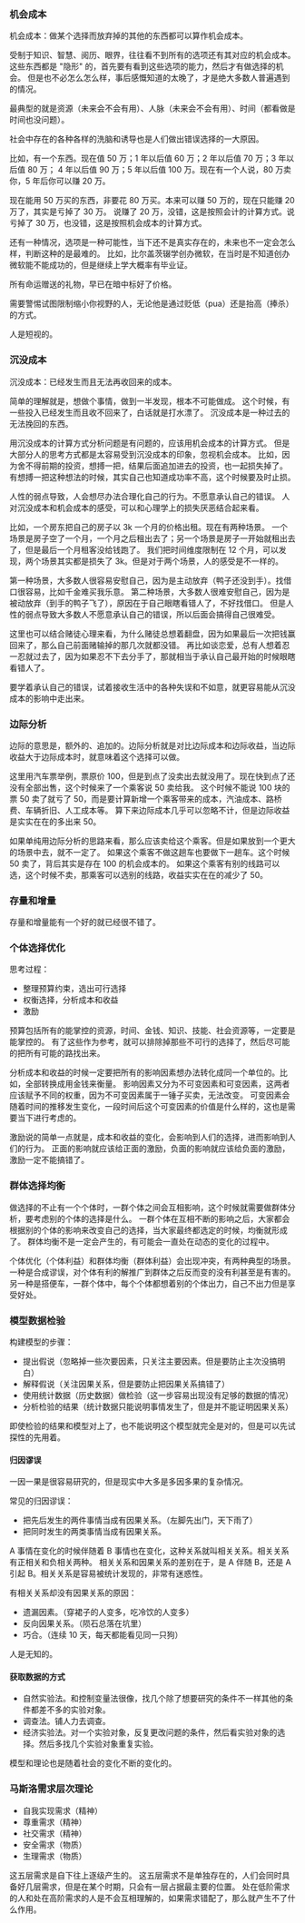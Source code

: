 ### 机会成本

机会成本：做某个选择而放弃掉的其他的东西都可以算作机会成本。

受制于知识、智慧、阅历、眼界，往往看不到所有的选项还有其对应的机会成本。
这些东西都是 "隐形" 的，首先要有看到这些选项的能力，然后才有做选择的机会。
但是也不必怎么怎么样，事后感慨知道的太晚了，才是绝大多数人普遍遇到的情况。

最典型的就是资源（未来会不会有用）、人脉（未来会不会有用）、时间（都看做是时间也没问题）。

社会中存在的各种各样的洗脑和诱导也是人们做出错误选择的一大原因。

比如，有一个东西。现在值 50 万；1 年以后值 60 万；2 年以后值 70 万；3 年以后值 80 万；
4 年以后值 90 万；5 年以后值 100 万。现在有一个人说，80 万卖你，5 年后你可以赚 20 万。

现在能用 50 万买的东西，非要花 80 万买。本来可以赚 50 万的，现在只能赚 20 万了，其实是亏掉了 30 万。
说赚了 20 万，没错，这是按照会计的计算方式。说亏掉了 30 万，也没错，这是按照机会成本的计算方式。

还有一种情况，选项是一种可能性，当下还不是真实存在的，未来也不一定会怎么样，判断这种的是最难的。
比如，比尔盖茨辍学创办微软，在当时是不知道创办微软能不能成功的，但是继续上学大概率有毕业证。

所有命运赠送的礼物，早已在暗中标好了价格。

需要警惕试图限制缩小你视野的人，无论他是通过贬低（pua）还是抬高（捧杀）的方式。

人是短视的。

### 沉没成本

沉没成本：已经发生而且无法再收回来的成本。

简单的理解就是，想做个事情，做到一半发现，根本不可能做成。
这个时候，有一些投入已经发生而且收不回来了，白话就是打水漂了。
沉没成本是一种过去的无法挽回的东西。

用沉没成本的计算方式分析问题是有问题的，应该用机会成本的计算方式。
但是大部分人的思考方式都是太容易受到沉没成本的印象，忽视机会成本。
比如，因为舍不得前期的投资，想搏一把，结果后面追加进去的投资，也一起损失掉了。
有想搏一把这种想法的时候，其实自己也知道成功率不高，这个时候要及时止损。

人性的弱点导致，人会想尽办法合理化自己的行为。不愿意承认自己的错误。
人对沉没成本和机会成本的感受，可以和心理学上的损失厌恶结合起来看。

比如，一个房东把自己的房子以 3k 一个月的价格出租。现在有两种场景。
一个场景是房子空了一个月，一个月之后租出去了；另一个场景是房子一开始就租出去了，但是最后一个月租客没给钱跑了。
我们把时间维度限制在 12 个月，可以发现，两个场景其实都是损失了 3k。但是对于两个场景，人的感受是不一样的。

第一种场景，大多数人很容易安慰自己，因为是主动放弃（鸭子还没到手）。找借口很容易，比如千金难买我乐意。
第二种场景，大多数人很难安慰自己，因为是被动放弃（到手的鸭子飞了），原因在于自己眼瞎看错人了，不好找借口。
但是人性的弱点导致大多数人不愿意承认自己的错误，所以后面会搞得自己很难受。

这里也可以结合赌徒心理来看，为什么赌徒总想着翻盘，因为如果最后一次把钱赢回来了，那么自己前面赌输掉的那几次就都没错。
再比如谈恋爱，总有人想着忍一忍就过去了，因为如果忍不下去分手了，那就相当于承认自己最开始的时候眼瞎看错人了。

要学着承认自己的错误，试着接收生活中的各种失误和不如意，就更容易能从沉没成本的影响中走出来。

### 边际分析

边际的意思是，额外的、追加的。边际分析就是对比边际成本和边际收益，当边际收益大于边际成本时，就意味着这个选择可以做。

这里用汽车票举例，票原价 100，但是到点了没卖出去就没用了。现在快到点了还没有全部出售，这个时候来了一个乘客说 50 卖给我。
这个时候不能说 100 块的票 50 卖了就亏了 50，而是要计算新增一个乘客带来的成本，汽油成本、路桥费、车辆折旧、人工成本等。
算下来边际成本几乎可以忽略不计，但是边际收益是实实在在的多出来 50。

如果单纯用边际分析的思路来看，那么应该卖给这个乘客。但是如果放到一个更大的场景中去，就不一定了。
如果这个乘客不做这趟车也要做下一趟车。这个时候 50 卖了，背后其实是存在 100 的机会成本的。
如果这个乘客有别的线路可以选，这个时候不卖，那乘客可以选别的线路，收益实实在在的减少了 50。

### 存量和增量

存量和增量能有一个好的就已经很不错了。

### 个体选择优化

思考过程：
- 整理预算约束，选出可行选择
- 权衡选择，分析成本和收益
- 激励

预算包括所有的能掌控的资源，时间、金钱、知识、技能、社会资源等，一定要是能掌控的。
有了这些作为参考，就可以排除掉那些不可行的选择了，然后尽可能的把所有可能的路找出来。

分析成本和收益的时候一定要把所有的影响因素想办法转化成同一个单位的。比如，全部转换成用金钱来衡量。
影响因素又分为不可变因素和可变因素，这两者应该赋予不同的权重，因为不可变因素属于一锤子买卖，无法改变。
可变因素会随着时间的推移发生变化，一段时间后这个可变因素的价值是什么样的，这也是需要当下进行考虑的。

激励说的简单一点就是，成本和收益的变化，会影响到人们的选择，进而影响到人们的行为。
正面的影响就应该给正面的激励，负面的影响就应该给负面的激励，激励一定不能搞错了。

### 群体选择均衡

做选择的不止有一个个体时，一群个体之间会互相影响，这个时候就需要做群体分析，要考虑别的个体的选择是什么。
一群个体在互相不断的影响之后，大家都会根据别的个体的影响来改变自己的选择，当大家最终都选定的时候，均衡就形成了。
群体均衡不是一定会产生的，有可能会一直处在动态的变化的过程中。

个体优化（个体利益）和群体均衡（群体利益）会出现冲突，有两种典型的场景。
一种是合成谬误，对个体有利的解推广到群体之后反而变的没有利甚至是有害的。
另一种是搭便车，一群个体中，每个个体都想着别的个体出力，自己不出力但是享受好处。

### 模型数据检验

构建模型的步骤：
- 提出假说（忽略掉一些次要因素，只关注主要因素。但是要防止主次没搞明白）
- 解释假说（关注因果关系，但是要防止把因果关系搞错了）
- 使用统计数据（历史数据）做检验（这一步容易出现没有足够的数据的情况）
- 分析检验的结果（统计数据只能说明事情发生了，但是并不能证明因果关系）

即使检验的结果和模型对上了，也不能说明这个模型就完全是对的，但是可以先试探性的先用着。

#### 归因谬误

一因一果是很容易研究的，但是现实中大多是多因多果的复杂情况。

常见的归因谬误：
- 把先后发生的两件事情当成有因果关系。（左脚先出门，天下雨了）
- 把同时发生的两类事情当成有因果关系。

A 事情在变化的时候伴随着 B 事情也在变化，这种关系就叫相关关系。相关关系有正相关和负相关两种。
相关关系和因果关系的差别在于，是 A 伴随 B，还是 A 引起 B。相关关系是容易被统计发现的，非常有迷惑性。

有相关关系却没有因果关系的原因：
- 遗漏因素。（穿裙子的人变多，吃冷饮的人变多）
- 反向因果关系。（陨石总落在坑里）
- 巧合。（连续 10 天，每天都能看见同一只狗）

人是无知的。

#### 获取数据的方式

- 自然实验法。和控制变量法很像，找几个除了想要研究的条件不一样其他的条件都差不多的实验对象。
- 调查法。铺人力去调查。
- 经济实验法。对一个实验对象，反复更改问题的条件，然后看实验对象的选择。然后多找几个实验对象重复实验。

模型和理论也是随着社会的变化不断的变化的。

### 马斯洛需求层次理论

- 自我实现需求（精神）
- 尊重需求（精神）
- 社交需求（精神）
- 安全需求（物质）
- 生理需求（物质）

这五层需求是自下往上逐级产生的。
这五层需求不是单独存在的，人们会同时具备好几层需求，但是在某个时期，只会有一层占据最主要的位置。
处在低阶需求的人和处在高阶需求的人是不会互相理解的，如果需求错配了，那么就产生不了什么作用。
